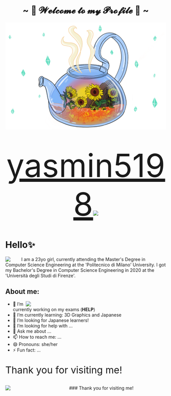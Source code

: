 <body>
<h1 align="center">~ 🌱 𝓦𝓮𝓵𝓬𝓸𝓶𝓮 𝓽𝓸 𝓶𝔂 𝓟𝓻𝓸𝓯𝓲𝓵𝓮 🌱 ~</h1>
<div align="center">
<img src="https://github.com/YasminAwad/YasminAwad/blob/main/imgs/IMG_2528.PNG" width="550" />
</div> 
<div align="center">
<p style="font-size:50px;"> <a href="https://www.instagram.com/yasmin5198/" style="font-size:100px;">yasmin5198</a><img src="https://img.icons8.com/dusk/64/000000/instagram.png" width="30px"></p>
</div> 
</body>

# Hello✨
<body>
<div>
<img align="left" src="https://c.tenor.com/cXlrPENTVkEAAAAj/chika-dance.gif" width="50px">
I am a 23yo girl, currently attending the Master's Degree in Computer Science Engineering at the 'Politecnico di Milano' University. I got my Bachelor's Degree in Computer Science Engineering in 2020 at the 'Università degli Studi di Firenze'.
</div>
</body>

## About me:
<img align="right" src="https://i.pinimg.com/originals/0a/25/ab/0a25abe79f17f1f817250e16f078c9e7.gif" width="440px">

- 🔭 I’m currently working on my exams (__HELP__)
- 🌱 I’m currently learning: 3D Graphics and Japanese
- 👯 I’m looking for Japanese learners!
- 🤔 I’m looking for help with ...
- 💬 Ask me about ...
- 📫 How to reach me: ...
- 😄 Pronouns: she/her
- ⚡ Fun fact: ...

<body>
<div align="left">
<p style="font-size:30px;"> Thank you for visiting me! </p>
</div> 
</body>
### Thank you for visiting me!
<img align="left" src="https://64.media.tumblr.com/0b7096c59ec779e46f4c6ece4b53cd65/2d2448c0483c0505-78/s500x750/245c7822070ae50f718fc30876a376229313a801.gifv" width="200px">
